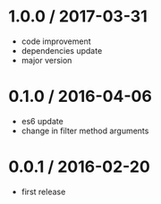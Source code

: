 1.0.0 / 2017-03-31
==================
  * code improvement
  * dependencies update
  * major version

0.1.0 / 2016-04-06
==================
  * es6 update
  * change in filter method arguments

0.0.1 / 2016-02-20
==================

  * first release
